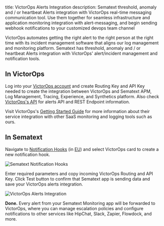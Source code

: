 title: VictorOps Alerts Integration
description: Sematext threshold, anomaly and / or heartbeat Alerts integration with VictorOps real-time messaging communication tool. Use them together for seamless infrastructure and application monitoring integration with alert-messaging, and begin sending webhook notifications to your customized devops team channel

VictorOps automates getting the right alert to the right person at the right time with its incident management software that aligns our log management and monitoring platform. Sematext has threshold, anomaly and / or heartbeat Alerts integration with VictorOps' alert/incident management and notification tools.

## **In VictorOps**

Log into your [VictorOps account](https://portal.victorops.com/) and create Routing Key and API Key needed to create the integration between VictorOps and Sematext APM, Log Management, Tracing, Experience, and Synthetics platform. Also check [VictorOps's API](https://help.victorops.com/knowledge-base/victorops-restendpoint-integration/) for alerts API and REST Endpoint information.

Visit VictorOps's [Getting Started Guide](https://help.victorops.com/article-categories/getting-started/) for more information about their service integration with other SaaS monitoring and logging tools such as ours.

## **In Sematext**

Navigate to [Notification Hooks](https://apps.sematext.com/ui/hooks/create) (in [EU](https://apps.eu.sematext.com/ui/hooks/create)) and select VictorOps card to create a new notification hook.

![Sematext Notification Hooks](https://sematext.com/docs/images/integrations/sematext-notification-hooks.png "Sematext Notification Hook")

Enter required parameters and copy incoming VictorOps Routing and API Key. Click Test button to confirm that Sematext app is sending data and save your VictorOps alerts integration.

![VictorOps Alerts Integration](https://sematext.com/docs/images/integrations/victorops-integration.png "VictorOps Integration")

**Done.** Every alert from your Sematext Monitoring app will be forwarded to VictorOps,
where you can manage escalation policies and configure notifications to
other services like HipChat, Slack, Zapier, Flowdock, and more.
